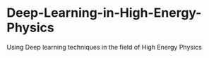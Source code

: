 # Deep-Learning-in-High-Energy-Physics
Using Deep learning techniques in the field of High Energy Physics
